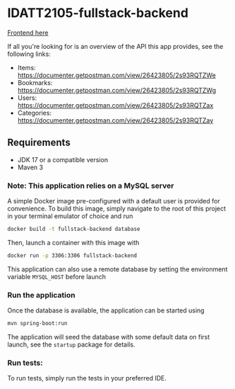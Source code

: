 # IDATT2105-fullstack-backend
[Frontend here](https://github.com/jakobkg/IDATT2105-fullstack-frontend/)

If all you're looking for is an overview of the API this app provides, see the following links:
* Items: https://documenter.getpostman.com/view/26423805/2s93RQTZWe
* Bookmarks: https://documenter.getpostman.com/view/26423805/2s93RQTZWg
* Users: https://documenter.getpostman.com/view/26423805/2s93RQTZax
* Categories: https://documenter.getpostman.com/view/26423805/2s93RQTZay

## Requirements
* JDK 17 or a compatible version
* Maven 3

### Note: This application relies on a MySQL server
A simple Docker image pre-configured with a default user is provided for convenience.
To build this image, simply navigate to the root of this project in your terminal emulator of choice and run

```sh
docker build -t fullstack-backend database
```
Then, launch a container with this image with
```sh
docker run -p 3306:3306 fullstack-backend
```

This application can also use a remote database by setting the environment variable `MYSQL_HOST` before launch


### Run the application
Once the database is available, the application can be started using
```sh
mvn spring-boot:run
```
The application will seed the database with some default data on first launch, see the `startup` package for details.

### Run tests:
To run tests, simply run the tests in your preferred IDE.
